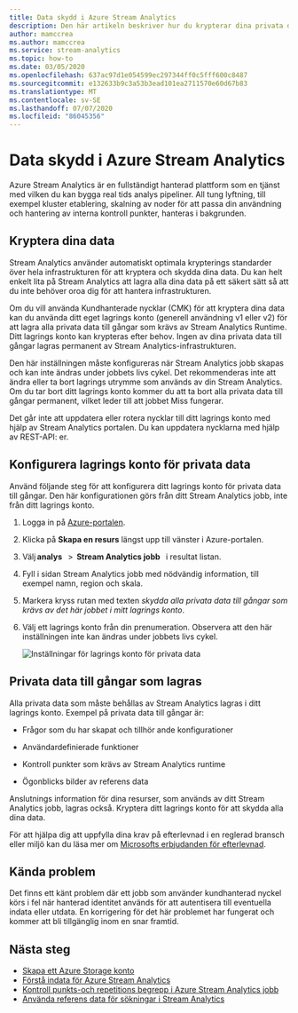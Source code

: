 ```yaml
---
title: Data skydd i Azure Stream Analytics
description: Den här artikeln beskriver hur du krypterar dina privata data som används av ett Azure Stream Analytics jobb.
author: mamccrea
ms.author: mamccrea
ms.service: stream-analytics
ms.topic: how-to
ms.date: 03/05/2020
ms.openlocfilehash: 637ac97d1e054599ec297344ff0c5fff600c8487
ms.sourcegitcommit: e132633b9c3a53b3ead101ea2711570e60d67b83
ms.translationtype: MT
ms.contentlocale: sv-SE
ms.lasthandoff: 07/07/2020
ms.locfileid: "86045356"
---
```

# <a name="data-protection-in-azure-stream-analytics"></a>Data skydd i Azure Stream Analytics 

Azure Stream Analytics är en fullständigt hanterad plattform som en tjänst med vilken du kan bygga real tids analys pipeliner. All tung lyftning, till exempel kluster etablering, skalning av noder för att passa din användning och hantering av interna kontroll punkter, hanteras i bakgrunden.

## <a name="encrypt-your-data"></a>Kryptera dina data

Stream Analytics använder automatiskt optimala krypterings standarder över hela infrastrukturen för att kryptera och skydda dina data. Du kan helt enkelt lita på Stream Analytics att lagra alla dina data på ett säkert sätt så att du inte behöver oroa dig för att hantera infrastrukturen.

Om du vill använda Kundhanterade nycklar (CMK) för att kryptera dina data kan du använda ditt eget lagrings konto (generell användning v1 eller v2) för att lagra alla privata data till gångar som krävs av Stream Analytics Runtime. Ditt lagrings konto kan krypteras efter behov. Ingen av dina privata data till gångar lagras permanent av Stream Analytics-infrastrukturen. 

Den här inställningen måste konfigureras när Stream Analytics jobb skapas och kan inte ändras under jobbets livs cykel. Det rekommenderas inte att ändra eller ta bort lagrings utrymme som används av din Stream Analytics. Om du tar bort ditt lagrings konto kommer du att ta bort alla privata data till gångar permanent, vilket leder till att jobbet Miss fungerar. 

Det går inte att uppdatera eller rotera nycklar till ditt lagrings konto med hjälp av Stream Analytics portalen. Du kan uppdatera nycklarna med hjälp av REST-API: er.


## <a name="configure-storage-account-for-private-data"></a>Konfigurera lagrings konto för privata data 

Använd följande steg för att konfigurera ditt lagrings konto för privata data till gångar. Den här konfigurationen görs från ditt Stream Analytics jobb, inte från ditt lagrings konto.

1. Logga in på [Azure-portalen](https://portal.azure.com/).

1. Klicka på **Skapa en resurs** längst upp till vänster i Azure-portalen. 

1. Välj **analys**   >  **Stream Analytics jobb**   i resultat listan. 

1. Fyll i sidan Stream Analytics jobb med nödvändig information, till exempel namn, region och skala. 

1. Markera kryss rutan med texten *skydda alla privata data till gångar som krävs av det här jobbet i mitt lagrings konto*.

1. Välj ett lagrings konto från din prenumeration. Observera att den här inställningen inte kan ändras under jobbets livs cykel. 

   ![Inställningar för lagrings konto för privata data](./media/data-protection/storage-account-create.png)

## <a name="private-data-assets-that-are-stored"></a>Privata data till gångar som lagras

Alla privata data som måste behållas av Stream Analytics lagras i ditt lagrings konto. Exempel på privata data till gångar är: 

* Frågor som du har skapat och tillhör ande konfigurationer  

* Användardefinierade funktioner 

* Kontroll punkter som krävs av Stream Analytics runtime

* Ögonblicks bilder av referens data 

Anslutnings information för dina resurser, som används av ditt Stream Analytics jobb, lagras också. Kryptera ditt lagrings konto för att skydda alla dina data. 

För att hjälpa dig att uppfylla dina krav på efterlevnad i en reglerad bransch eller miljö kan du läsa mer om [Microsofts erbjudanden för efterlevnad](https://gallery.technet.microsoft.com/Overview-of-Azure-c1be3942). 

## <a name="known-issues"></a>Kända problem
Det finns ett känt problem där ett jobb som använder kundhanterad nyckel körs i fel när hanterad identitet används för att autentisera till eventuella indata eller utdata. En korrigering för det här problemet har fungerat och kommer att bli tillgänglig inom en snar framtid. 

## <a name="next-steps"></a>Nästa steg

* [Skapa ett Azure Storage konto](../storage/common/storage-account-create.md)
* [Förstå indata för Azure Stream Analytics](stream-analytics-add-inputs.md)
* [Kontroll punkts-och repetitions begrepp i Azure Stream Analytics jobb](stream-analytics-concepts-checkpoint-replay.md)
* [Använda referens data för sökningar i Stream Analytics](stream-analytics-use-reference-data.md)
